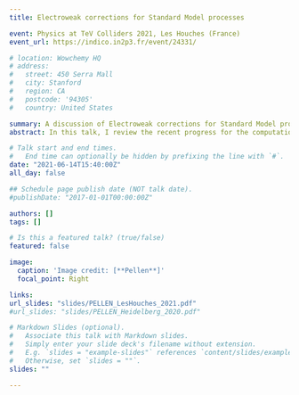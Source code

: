 ```yaml
---
title: Electroweak corrections for Standard Model processes

event: Physics at TeV Colliders 2021, Les Houches (France)
event_url: https://indico.in2p3.fr/event/24331/

# location: Wowchemy HQ
# address:
#   street: 450 Serra Mall
#   city: Stanford
#   region: CA
#   postcode: '94305'
#   country: United States

summary: A discussion of Electroweak corrections for Standard Model processes.
abstract: In this talk, I review the recent progress for the computation of electroweak corrections for Standard Model processes.

# Talk start and end times.
#   End time can optionally be hidden by prefixing the line with `#`.
date: "2021-06-14T15:40:00Z"
all_day: false

## Schedule page publish date (NOT talk date).
#publishDate: "2017-01-01T00:00:00Z"

authors: []
tags: []

# Is this a featured talk? (true/false)
featured: false

image:
  caption: 'Image credit: [**Pellen**]'
  focal_point: Right

links:
url_slides: "slides/PELLEN_LesHouches_2021.pdf"
#url_slides: "slides/PELLEN_Heidelberg_2020.pdf"

# Markdown Slides (optional).
#   Associate this talk with Markdown slides.
#   Simply enter your slide deck's filename without extension.
#   E.g. `slides = "example-slides"` references `content/slides/example-slides.md`.
#   Otherwise, set `slides = ""`.
slides: ""

---
```

